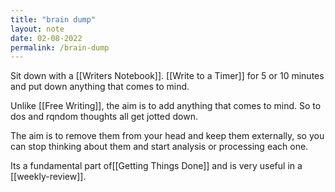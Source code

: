 ```yaml
---
title: "brain dump"
layout: note
date: 02-08-2022
permalink: /brain-dump
---
```


Sit down with a [[Writers Notebook]]. [[Write to a Timer]] for 5 or 10 minutes and put down anything that comes to mind. 

Unlike [[Free Writing]], the aim is to add anything that comes to mind. So to dos and rqndom thoughts all get jotted down. 

The aim is to remove them from your head and keep them externally, so you can stop thinking about them and start analysis or processing each one. 

Its a fundamental part of[[Getting Things Done]] and is very useful in a [[weekly-review]]. 